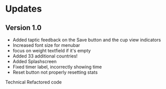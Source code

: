 # Updates

## Version 1.0
- Added taptic feedback on the Save button and the cup view indicators
- Increased font size for menubar
- focus on weight textfield if it's empty
- Added 33 additional countries!
- Added Splashscreen
- Fixed timer label, incorrectly showing time
- Reset button not properly resetting stats

Technical
Refactored code
